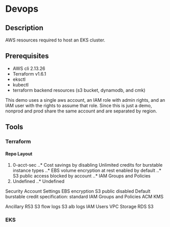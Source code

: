 # Devops

## Description
AWS resources required to host an EKS cluster.

## Prerequisites
- AWS cli 2.13.26
- Terraform v1.6.1
- eksctl
- kubectl
- terraform backend resources (s3 bucket, dynamodb, and cmk)

This demo uses a single aws account, an IAM role with admin rights, and an IAM user with the rights to assume that role. Since this is just a demo, nonprod and prod share the same account and are separated by region.

## Tools

### Terraform

#### Repo Layout
1. 0-acct-sec
..* Cost savings by disabling Unlimited credits for burstable instance types
..* EBS volume encryption at rest enabled by default
..* S3 public access blocked by account
..* IAM Groups and Policies
2. Undefined
..* Undefined

Security
  Account Settings
      EBS encryption
      S3 public disabled
      Default burstable credit specification: standard
  IAM Groups and Policies
  ACM
  KMS

Ancillary
  R53
  S3 flow logs
  S3 alb logs
IAM Users
VPC
Storage
  RDS
  S3

### EKS
